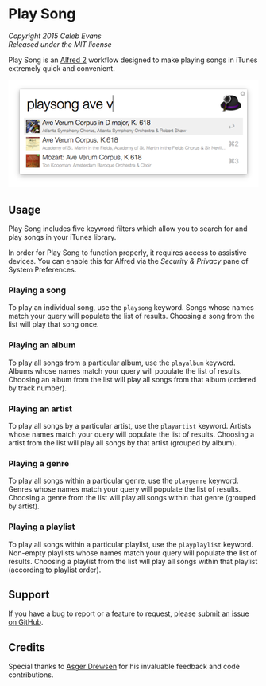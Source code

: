 # Play Song

*Copyright 2015 Caleb Evans*  
*Released under the MIT license*

Play Song is an [Alfred 2](http://www.alfredapp.com/) workflow designed to make playing songs in iTunes extremely quick and convenient.

![Play Song in action](screenshot.png)

## Usage

Play Song includes five keyword filters which allow you to search for and play songs in your iTunes library.

In order for Play Song to function properly, it requires access to assistive devices. You can enable this for Alfred via the *Security & Privacy* pane of System Preferences.

### Playing a song

To play an individual song, use the `playsong` keyword. Songs whose names match your query will populate the list of results. Choosing a song from the list will play that song once.

### Playing an album

To play all songs from a particular album, use the `playalbum` keyword. Albums whose names match your query will populate the list of results. Choosing an album from the list will play all songs from that album (ordered by track number).

### Playing an artist

To play all songs by a particular artist, use the `playartist` keyword. Artists whose names match your query will populate the list of results. Choosing a artist from the list will play all songs by that artist (grouped by album).

### Playing a genre

To play all songs within a particular genre, use the `playgenre` keyword. Genres whose names match your query will populate the list of results. Choosing a genre from the list will play all songs within that genre (grouped by artist).

### Playing a playlist

To play all songs within a particular playlist, use the `playplaylist` keyword. Non-empty playlists whose names match your query will populate the list of results. Choosing a playlist from the list will play all songs within that playlist (according to playlist order).

## Support

If you have a bug to report or a feature to request, please [submit an issue on GitHub](https://github.com/caleb531/play-song/issues).

## Credits

Special thanks to [Asger Drewsen](https://github.com/Tyilo) for his invaluable feedback and code contributions.
